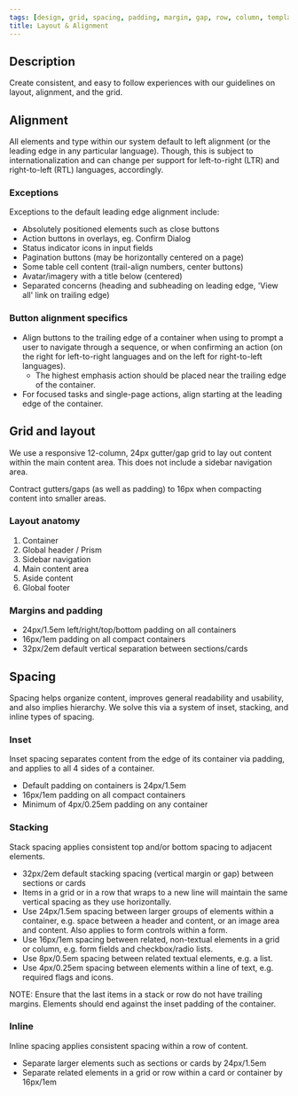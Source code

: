 ```yaml
---
tags: [design, grid, spacing, padding, margin, gap, row, column, template]
title: Layout & Alignment
---
```


## Description

Create consistent, and easy to follow experiences with our guidelines on layout, alignment, and the grid.

## Alignment

All elements and type within our system default to left alignment (or the leading edge in any particular language). Though, this is subject to internationalization and can change per support for left-to-right (LTR) and right-to-left (RTL) languages, accordingly.

### Exceptions

Exceptions to the default leading edge alignment include:

- Absolutely positioned elements such as close buttons
- Action buttons in overlays, eg. Confirm Dialog
- Status indicator icons in input fields
- Pagination buttons (may be horizontally centered on a page)
- Some table cell content (trail-align numbers, center buttons)
- Avatar/imagery with a title below (centered)
- Separated concerns (heading and subheading on leading edge, 'View all' link on trailing edge)

### Button alignment specifics

- Align buttons to the trailing edge of a container when using to prompt a user to navigate through a sequence, or when confirming an action (on the right for left-to-right languages and on the left for right-to-left languages).
  - The highest emphasis action should be placed near the trailing edge of the container.
- For focused tasks and single-page actions, align starting at the leading edge of the container.

## Grid and layout

We use a responsive 12-column, 24px gutter/gap grid to lay out content within the main content area. This does not include a sidebar navigation area.

Contract gutters/gaps (as well as padding) to 16px when compacting content into smaller areas.

### Layout anatomy

1. Container
2. Global header / Prism
3. Sidebar navigation
4. Main content area
5. Aside content
6. Global footer

### Margins and padding

- 24px/1.5em left/right/top/bottom padding on all containers
- 16px/1em padding on all compact containers
- 32px/2em default vertical separation between sections/cards

## Spacing

Spacing helps organize content, improves general readability and usability, and also implies hierarchy. We solve this via a system of inset, stacking, and inline types of spacing.

### Inset

Inset spacing separates content from the edge of its container via padding, and applies to all 4 sides of a container.

- Default padding on containers is 24px/1.5em
- 16px/1em padding on all compact containers
- Minimum of 4px/0.25em padding on any container

### Stacking

Stack spacing applies consistent top and/or bottom spacing to adjacent elements.

- 32px/2em default stacking spacing (vertical margin or gap) between sections or cards
- Items in a grid or in a row that wraps to a new line will maintain the same vertical spacing as they use horizontally.
- Use 24px/1.5em spacing between larger groups of elements within a container, e.g. space between a header and content, or an image area and content. Also applies to form controls within a form.
- Use 16px/1em spacing between related, non-textual elements in a grid or column, e.g. form fields and checkbox/radio lists.
- Use 8px/0.5em spacing between related textual elements, e.g. a list.
- Use 4px/0.25em spacing between elements within a line of text, e.g. required flags and icons.

NOTE: Ensure that the last items in a stack or row do not have trailing margins. Elements should end against the inset padding of the container.

### Inline

Inline spacing applies consistent spacing within a row of content.

- Separate larger elements such as sections or cards by 24px/1.5em
- Separate related elements in a grid or row within a card or container by 16px/1em
